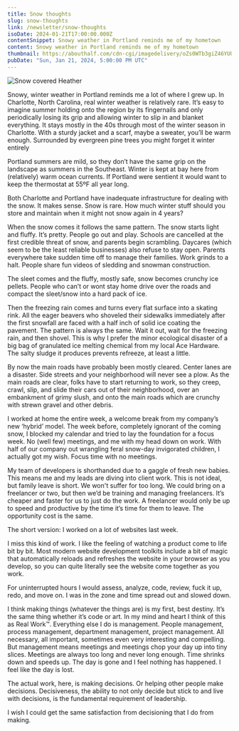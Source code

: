 ```yaml
---
title: Snow thoughts
slug: snow-thoughts
link: /newsletter/snow-thoughts
isoDate: 2024-01-21T17:00:00.000Z
contentSnippet: Snowy weather in Portland reminds me of my hometown
content: Snowy weather in Portland reminds me of my hometown
thumbnail: https://abouthalf.com/cdn-cgi/imagedelivery/oZs0WTb3giZ46YUUQdHDjQ/085f0470-ef50-4994-11fa-e2265ffb9600/width=1200,format=auto
pubDate: "Sun, Jan 21, 2024, 5:00:00 PM UTC"
---
```


![Snow covered Heather](https://abouthalf.com/cdn-cgi/imagedelivery/oZs0WTb3giZ46YUUQdHDjQ/085f0470-ef50-4994-11fa-e2265ffb9600/width=1200,format=auto)

Snowy, winter weather in Portland reminds me a lot of where I grew up. In Charlotte, North Carolina, real winter weather is relatively rare. It’s easy to imagine summer holding onto the region by its fingernails and only periodically losing its grip and allowing winter to slip in and blanket everything. It stays mostly in the 40s through most of the winter season in Charlotte. With a sturdy jacket and a scarf, maybe a sweater, you’ll be warm enough. Surrounded by evergreen pine trees you might forget it winter entirely

Portland summers are mild, so they don’t have the same grip on the landscape as summers in the Southeast. Winter is kept at bay here from (relatively) warm ocean currents. If Portland were sentient it would want to keep the thermostat at 55ºF all year long.

Both Charlotte and Portland have inadequate infrastructure for dealing with the snow. It makes sense. Snow is rare. How much winter stuff should you store and maintain when it might not snow again in 4 years?

When the snow comes it follows the same pattern. The snow starts light and fluffy. It’s pretty. People go out and play. Schools are cancelled at the first credible threat of snow, and parents begin scrambling. Daycares (which seem to be the least reliable businesses) also refuse to stay open. Parents everywhere take sudden time off to manage their families. Work grinds to a halt. People share fun videos of sledding and snowman construction.

The sleet comes and the fluffy, mostly safe, snow becomes crunchy ice pellets. People who can’t or wont stay home drive over the roads and compact the sleet/snow into a hard pack of ice.

Then the freezing rain comes and turns every flat surface into a skating rink. All the eager beavers who shoveled their sidewalks immediately after the first snowfall are faced with a half inch of solid ice coating the pavement. The pattern is always the same. Wait it out, wait for the freezing rain, and then shovel. This is why I prefer the minor ecological disaster of a big bag of granulated ice melting chemical from my local Ace Hardware. The salty sludge it produces prevents refreeze, at least a little.

By now the main roads have probably been mostly cleared. Center lanes are a disaster. Side streets and your neighborhood will never see a plow. As the main roads are clear, folks have to start returning to work, so they creep, crawl, slip, and slide their cars out of their neighborhood, over an embankment of grimy slush, and onto the main roads which are crunchy with strewn gravel and other debris.

I worked at home the entire week, a welcome break from my company’s new ‘hybrid’ model. The week before, completely ignorant of the coming snow, I blocked my calendar and tried to lay the foundation for a focus week. No (well few) meetings, and me with my head down on work. With half of our company out wrangling feral snow-day invigorated children, I actually got my wish. Focus time with no meetings.

My team of developers is shorthanded due to a gaggle of fresh new babies. This means me and my leads are diving into client work. This is not ideal, but family leave is short. We won't suffer for too long. We could bring on a freelancer or two, but then we’d be training and managing freelancers. It’s cheaper and faster for us to just do the work. A freelancer would only be up to speed and productive by the time it’s time for them to leave. The opportunity cost is the same.

The short version: I worked on a lot of websites last week.

I miss this kind of work. I like the feeling of watching a product come to life bit by bit. Most modern website development toolkits include a bit of magic that automatically reloads and refreshes the website in your browser as you develop, so you can quite literally see the website come together as you work.

For uninterrupted hours I would assess, analyze, code, review, fuck it up, redo, and move on. I was in the zone and time spread out and slowed down.

I think making things (whatever the things are) is my first, best destiny. It’s the same thing whether it’s code or art. In my mind and heart I think of this as Real Work™. Everything else I do is management. People management, process management, department management, project management. All necessary, all important, sometimes even very interesting and compelling. But management means meetings and meetings chop your day up into tiny slices. Meetings are always too long and never long enough. Time shrinks down and speeds up. The day is gone and I feel nothing has happened. I feel like the day is lost.

The actual work, here, is making decisions. Or helping other people make decisions. Decisiveness, the ability to not only decide but stick to and live with decisions, is the fundamental requirement of leadership.

I wish I could get the same satisfaction from decisioning that I do from making.
